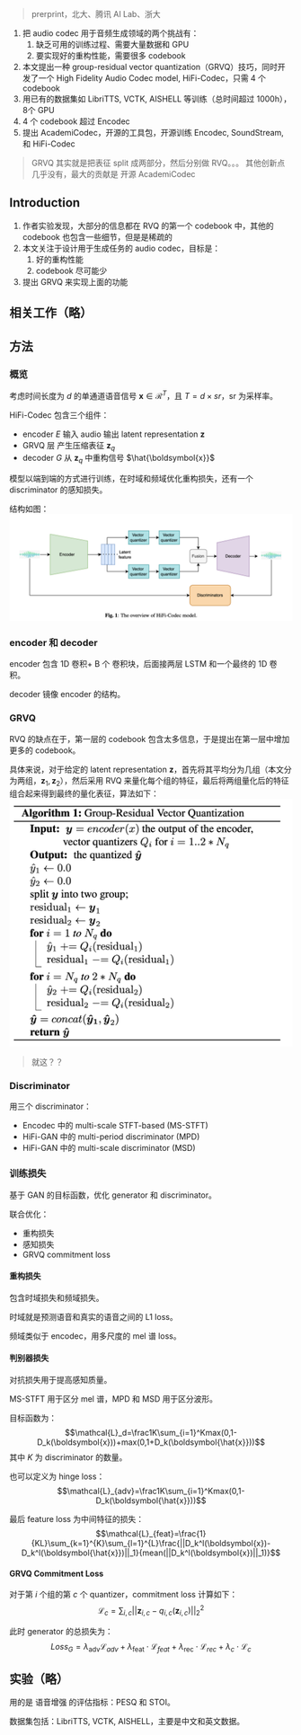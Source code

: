 > prerprint，北大、腾讯 AI Lab、浙大

1. 把 audio codec 用于音频生成领域的两个挑战有：
	1. 缺乏可用的训练过程、需要大量数据和 GPU
	2. 要实现好的重构性能，需要很多 codebook
2. 本文提出一种 group-residual vector quantization（GRVQ）技巧，同时开发了一个 High Fidelity Audio Codec model, HiFi-Codec，只需 4 个 codebook
3. 用已有的数据集如 LibriTTS, VCTK, AISHELL 等训练（总时间超过 1000h），8个 GPU 
4. 4 个 codebook 超过 Encodec
5. 提出 AcademiCodec，开源的工具包，开源训练  Encodec, SoundStream, 和 HiFi-Codec

> GRVQ 其实就是把表征 split 成两部分，然后分别做 RVQ。。。
> 其他创新点几乎没有，最大的贡献是 开源 AcademiCodec

## Introduction

1. 作者实验发现，大部分的信息都在 RVQ 的第一个 codebook 中，其他的 codebook 也包含一些细节，但是是稀疏的
2. 本文关注于设计用于生成任务的 audio codec，目标是：
	1. 好的重构性能
	2. codebook 尽可能少
3. 提出 GRVQ 来实现上面的功能

## 相关工作（略）

## 方法

### 概览

考虑时间长度为 $d$ 的单通道语音信号 $\boldsymbol{x}\in\mathcal{R}^T$，且 $T=d\times sr$，sr 为采样率。

HiFi-Codec 包含三个组件：
+ encoder $E$ 输入 audio 输出 latent representation $\boldsymbol{z}$
+ GRVQ 层 产生压缩表征 $\boldsymbol{z}_q$
+ decoder $G$ 从 $\boldsymbol{z}_q$ 中重构信号 $\hat{\boldsymbol{x}}$

模型以端到端的方式进行训练，在时域和频域优化重构损失，还有一个 discriminator 的感知损失。

结构如图：
![](image/Pasted%20image%2020231118173058.png)

### encoder 和 decoder

encoder 包含 1D 卷积+ B 个 卷积块，后面接两层 LSTM 和一个最终的 1D 卷积。

decoder 镜像 encoder 的结构。

### GRVQ

RVQ 的缺点在于，第一层的 codebook 包含太多信息，于是提出在第一层中增加更多的 codebook。

具体来说，对于给定的 latent representation $\boldsymbol{z}$，首先将其平均分为几组（本文分为两组，$\boldsymbol{z}_1,\boldsymbol{z}_2$），然后采用 RVQ 来量化每个组的特征，最后将两组量化后的特征组合起来得到最终的量化表征，算法如下：
![](image/Pasted%20image%2020231118173815.png)

> 就这？？

### Discriminator

用三个 discriminator：
+ Encodec 中的 multi-scale STFT-based (MS-STFT) 
+ HiFi-GAN 中的 multi-period discriminator (MPD)
+ HiFi-GAN 中的 multi-scale discriminator (MSD)

### 训练损失

基于 GAN 的目标函数，优化 generator 和 discriminator。

联合优化：
+ 重构损失
+ 感知损失
+ GRVQ  commitment loss

#### 重构损失

包含时域损失和频域损失。

时域就是预测语音和真实的语音之间的 L1 loss。

频域类似于 encodec，用多尺度的 mel 谱 loss。

#### 判别器损失

对抗损失用于提高感知质量。

MS-STFT 用于区分 mel 谱，MPD 和 MSD 用于区分波形。

目标函数为：
$$\mathcal{L}_d=\frac1K\sum_{i=1}^Kmax(0,1-D_k(\boldsymbol{x}))+max(0,1+D_k(\boldsymbol{\hat{x}}))$$
其中 $K$ 为 discriminator 的数量。

也可以定义为 hinge loss：
$$\mathcal{L}_{adv}=\frac1K\sum_{i=1}^Kmax(0,1-D_k(\boldsymbol{\hat{x}}))$$

最后 feature loss 为中间特征的损失：
$$\mathcal{L}_{feat}=\frac{1}{KL}\sum_{k=1}^{K}\sum_{l=1}^{L}\frac{||D_k^l(\boldsymbol{x})-D_k^l(\boldsymbol{\hat{x}})||_1}{mean(||D_k^l(\boldsymbol{x})||_1)}$$

#### GRVQ Commitment Loss

对于第 $i$ 个组的第 $c$ 个 quantizer，commitment loss 计算如下：
$$\mathcal{L}_c=\sum_{i,c}||\boldsymbol{z}_{i,c}-q_{i,c}(\boldsymbol{z}_{i,c})||_2^2$$

此时 generator 的总损失为：
$$Loss_G=\lambda_{\text{adv}}\mathcal{L}_{adv}+\lambda_{\text{feat}}\cdot\mathcal{L}_{feat}+\lambda_{\text{rec}}\cdot\mathcal{L}_{rec}+\lambda_c\cdot\mathcal{L}_c$$

## 实验（略）

用的是 语音增强 的评估指标：PESQ 和 STOI。

数据集包括：LibriTTS, VCTK, AISHELL，主要是中文和英文数据。

